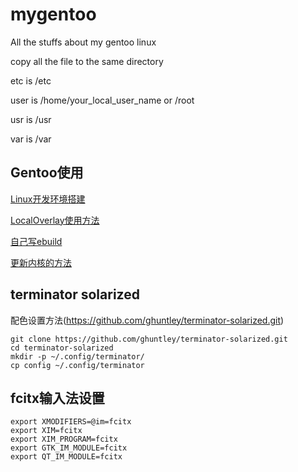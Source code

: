 # mygentoo

All the stuffs about my gentoo linux

copy all the file to the same directory

etc is /etc

user is /home/your_local_user_name or /root

usr is /usr

var is /var

## Gentoo使用

[Linux开发环境搭建](./mds/linux_dev.md)

[LocalOverlay使用方法](./mds/local_overlay.md)

[自己写ebuild](./mds/my_ebuild.md)

[更新内核的方法](./mds/update_kernel.md)

## terminator solarized

配色设置方法(https://github.com/ghuntley/terminator-solarized.git)

	git clone https://github.com/ghuntley/terminator-solarized.git
	cd terminator-solarized
	mkdir -p ~/.config/terminator/
	cp config ~/.config/terminator

## fcitx输入法设置

	export XMODIFIERS=@im=fcitx
	export XIM=fcitx
	export XIM_PROGRAM=fcitx
	export GTK_IM_MODULE=fcitx
	export QT_IM_MODULE=fcitx
